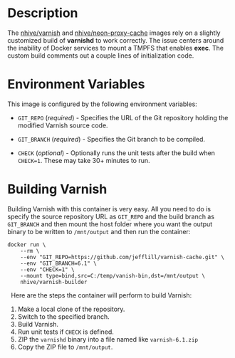 # Description

The [nhive/varnish](https://hub.docker.com/r/nhive/varnish/) and [nhive/neon-proxy-cache](https://hub.docker.com/r/nhive/neon-proxy-cache/) images rely on a slightly customized build of **varnishd** to work correctly.  The issue centers around the inability of Docker services to mount a TMPFS that enables **exec**.  The custom build comments out a couple lines of initialization code.

# Environment Variables

This image is configured by the following environment variables:

* `GIT_REPO` (*required*) - Specifies the URL of the Git repository holding the modified Varnish source code.

* `GIT_BRANCH` (*required*) - Specifies the Git branch to be compiled.

* `CHECK` (*optional*) - Optionally runs the unit tests after the build when `CHECK=1`.  These may take 30+ minutes to run.

# Building Varnish

Building Varnish with this container is very easy.  All you need to do is specify the source repository URL as `GIT_REPO` and the build branch as `GIT_BRANCH` and then mount the host folder where you want the output binary to be written to `/mnt/output` and then run the container:

```
docker run \
    --rm \
    --env "GIT_REPO=https://github.com/jefflill/varnish-cache.git" \
    --env "GIT_BRANCH=6.1" \
    --env "CHECK=1" \
    --mount type=bind,src=C:/temp/vanish-bin,dst=/mnt/output \
    nhive/varnish-builder
```
&nbsp;
Here are the steps the container will perform to build Varnish:

1. Make a local clone of the repository.
2. Switch to the specified branch.
3. Build Varnish.
4. Run unit tests if `CHECK` is defined.
5. ZIP the `varnishd` binary into a file named like `varnish-6.1.zip`
6. Copy the ZIP file to `/mnt/output`.
